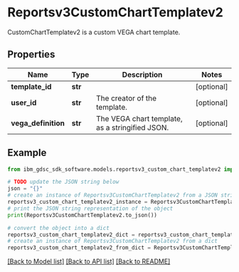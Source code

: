 # Reportsv3CustomChartTemplatev2

CustomChartTemplatev2 is a custom VEGA chart template.

## Properties

Name | Type | Description | Notes
------------ | ------------- | ------------- | -------------
**template_id** | **str** |  | [optional] 
**user_id** | **str** | The creator of the template. | [optional] 
**vega_definition** | **str** | The VEGA chart template, as a stringified JSON. | [optional] 

## Example

```python
from ibm_gdsc_sdk_software.models.reportsv3_custom_chart_templatev2 import Reportsv3CustomChartTemplatev2

# TODO update the JSON string below
json = "{}"
# create an instance of Reportsv3CustomChartTemplatev2 from a JSON string
reportsv3_custom_chart_templatev2_instance = Reportsv3CustomChartTemplatev2.from_json(json)
# print the JSON string representation of the object
print(Reportsv3CustomChartTemplatev2.to_json())

# convert the object into a dict
reportsv3_custom_chart_templatev2_dict = reportsv3_custom_chart_templatev2_instance.to_dict()
# create an instance of Reportsv3CustomChartTemplatev2 from a dict
reportsv3_custom_chart_templatev2_from_dict = Reportsv3CustomChartTemplatev2.from_dict(reportsv3_custom_chart_templatev2_dict)
```
[[Back to Model list]](../README.md#documentation-for-models) [[Back to API list]](../README.md#documentation-for-api-endpoints) [[Back to README]](../README.md)


